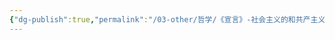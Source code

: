```yaml
---
{"dg-publish":true,"permalink":"/03-other/哲学/《宣言》-社会主义的和共产主义的文献/","tags":["personal/blog","哲学/马克思主义"]}
---
```


